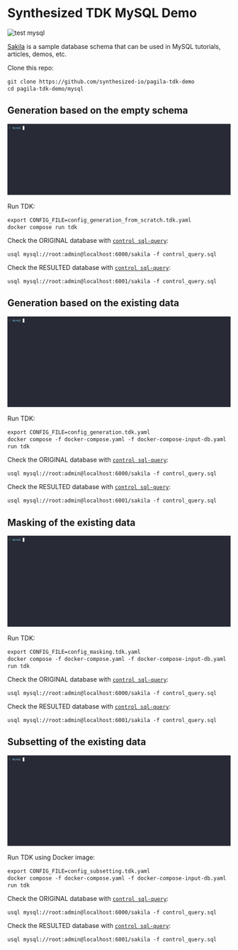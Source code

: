 # Synthesized TDK MySQL Demo

![test mysql](https://github.com/synthesized-io/tdk-demo/actions/workflows/test_mysql.yml/badge.svg)

[Sakila](https://dev.mysql.com/doc/sakila/en) is a sample database schema that can be used in MySQL tutorials, articles, demos, etc.

Clone this repo:
```shell
git clone https://github.com/synthesized-io/pagila-tdk-demo
cd pagila-tdk-demo/mysql
```


## Generation based on the empty schema

![generation from scratch demo](generation_from_scratch.gif)

Run TDK:
```shell
export CONFIG_FILE=config_generation_from_scratch.tdk.yaml
docker compose run tdk
```

Check the ORIGINAL database with [`control sql-query`](control_query.sql):
```shell
usql mysql://root:admin@localhost:6000/sakila -f control_query.sql
```

Check the RESULTED database with [`control sql-query`](control_query.sql):
```shell
usql mysql://root:admin@localhost:6001/sakila -f control_query.sql
```


## Generation based on the existing data

![generation demo](generation.gif)

Run TDK:
```shell
export CONFIG_FILE=config_generation.tdk.yaml
docker compose -f docker-compose.yaml -f docker-compose-input-db.yaml run tdk
```

Check the ORIGINAL database with [`control sql-query`](control_query.sql):
```shell
usql mysql://root:admin@localhost:6000/sakila -f control_query.sql
```

Check the RESULTED database with [`control sql-query`](control_query.sql):
```shell
usql mysql://root:admin@localhost:6001/sakila -f control_query.sql
```


## Masking of the existing data

![masking demo](masking.gif)

Run TDK:
```shell
export CONFIG_FILE=config_masking.tdk.yaml
docker compose -f docker-compose.yaml -f docker-compose-input-db.yaml run tdk
```

Check the ORIGINAL database with [`control sql-query`](control_query.sql):
```shell
usql mysql://root:admin@localhost:6000/sakila -f control_query.sql
```

Check the RESULTED database with [`control sql-query`](control_query.sql):
```shell
usql mysql://root:admin@localhost:6001/sakila -f control_query.sql
```


## Subsetting of the existing data

![subsetting demo](subsetting.gif)

Run TDK using Docker image:
```shell
export CONFIG_FILE=config_subsetting.tdk.yaml
docker compose -f docker-compose.yaml -f docker-compose-input-db.yaml run tdk
```

Check the ORIGINAL database with [`control sql-query`](control_query.sql):
```shell
usql mysql://root:admin@localhost:6000/sakila -f control_query.sql
```

Check the RESULTED database with [`control sql-query`](control_query.sql):
```shell
usql mysql://root:admin@localhost:6001/sakila -f control_query.sql
```
